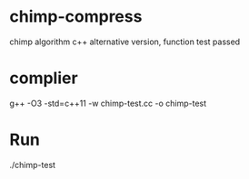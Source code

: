 # chimp-compress

chimp algorithm c++ alternative version, function test passed

# complier

g++ -O3 -std=c++11 -w chimp-test.cc -o chimp-test

# Run

./chimp-test